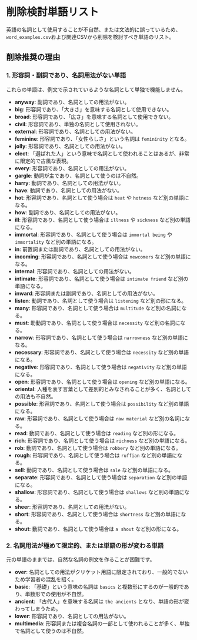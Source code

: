 # 削除検討単語リスト

英語の名詞として使用することが不自然、または文法的に誤っているため、`word_examples.csv`および関連CSVから削除を検討すべき単語のリスト。

## 削除推奨の理由

### 1. 形容詞・副詞であり、名詞用法がない単語

これらの単語は、例文で示されているような名詞として単独で機能しません。

- **anyway**: 副詞であり、名詞としての用法がない。
- **big**: 形容詞であり、「大きさ」を意味する名詞として使用できない。
- **broad**: 形容詞であり、「広さ」を意味する名詞として使用できない。
- **civil**: 形容詞であり、単独の名詞として使用されない。
- **external**: 形容詞であり、名詞としての用法がない。
- **feminine**: 形容詞であり、「女性らしさ」という名詞は `femininity` となる。
- **jolly**: 形容詞であり、名詞としての用法がない。
- **elect**: 「選ばれた人」という意味で名詞として使われることはあるが、非常に限定的で古風な表現。
- **every**: 形容詞であり、名詞としての用法がない。
- **gargle**: 動詞が主であり、名詞として使うのは不自然。
- **harry**: 動詞であり、名詞としての用法がない。
- **have**: 動詞であり、名詞としての用法がない。
- **hot**: 形容詞であり、名詞として使う場合は `heat` や `hotness` など別の単語になる。
- **how**: 副詞であり、名詞としての用法がない。
- **ill**: 形容詞であり、名詞として使う場合は `illness` や `sickness` など別の単語になる。
- **immortal**: 形容詞であり、名詞として使う場合は `immortal being` や `immortality` など別の単語になる。
- **in**: 前置詞または副詞であり、名詞としての用法がない。
- **incoming**: 形容詞であり、名詞として使う場合は `newcomers` など別の単語になる。
- **internal**: 形容詞であり、名詞としての用法がない。
- **intimate**: 形容詞であり、名詞として使う場合は `intimate friend` など別の単語になる。
- **inward**: 形容詞または副詞であり、名詞としての用法がない。
- **listen**: 動詞であり、名詞として使う場合は `listening` など別の形になる。
- **many**: 形容詞であり、名詞として使う場合は `multitude` など別の名詞になる。
- **must**: 助動詞であり、名詞として使う場合は `necessity` など別の名詞になる。
- **narrow**: 形容詞であり、名詞として使う場合は `narrowness` など別の単語になる。
- **necessary**: 形容詞であり、名詞として使う場合は `necessity` など別の単語になる。
- **negative**: 形容詞であり、名詞として使う場合は `negativity` など別の単語になる。
- **open**: 形容詞であり、名詞として使う場合は `opening` など別の単語になる。
- **oriental**: 人種を表す言葉として差別的とみなされることが多く、名詞としての用法も不自然。
- **possible**: 形容詞であり、名詞として使う場合は `possibility` など別の単語になる。
- **raw**: 形容詞であり、名詞として使う場合は `raw material` など別の名詞になる。
- **read**: 動詞であり、名詞として使う場合は `reading` など別の形になる。
- **rich**: 形容詞であり、名詞として使う場合は `richness` など別の単語になる。
- **rob**: 動詞であり、名詞として使う場合は `robbery` など別の単語になる。
- **rough**: 形容詞であり、名詞として使う場合は `ruffian` など別の単語になる。
- **sell**: 動詞であり、名詞として使う場合は `sale` など別の単語になる。
- **separate**: 形容詞であり、名詞として使う場合は `separation` など別の単語になる。
- **shallow**: 形容詞であり、名詞として使う場合は `shallows` など別の単語になる。
- **sheer**: 形容詞であり、名詞としての用法がない。
- **short**: 形容詞であり、名詞として使う場合は `shortness` など別の単語になる。
- **shout**: 動詞であり、名詞として使う場合は `a shout` など別の形になる。

### 2. 名詞用法が極めて限定的、または単語の形が変わる単語

元の単語のままでは、自然な名詞の例文を作ることが困難です。

- **over**: 名詞としての用法がクリケット用語に限定されており、一般的でないため学習者の混乱を招く。
- **basic**: 「基礎」という意味の名詞は `basics` と複数形にするのが一般的であり、単数形での使用が不自然。
- **ancient**: 「古代人」を意味する名詞は `the ancients` となり、単語の形が変わってしまうため。
- **lower**: 形容詞であり、名詞としての用法がない。
- **multimedia**: 形容詞または複合名詞の一部として使われることが多く、単独で名詞として使うのは不自然。